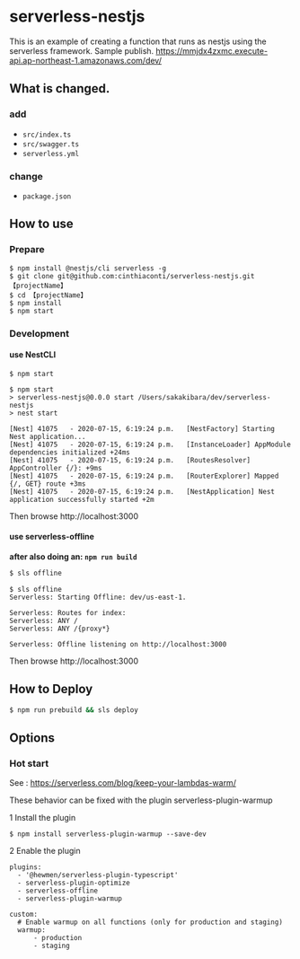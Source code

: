 # serverless-nestjs

This is an example of creating a function that runs as nestjs using the serverless framework.
Sample publish. https://mmjdx4zxmc.execute-api.ap-northeast-1.amazonaws.com/dev/

## What is changed.

### add

- `src/index.ts`
- `src/swagger.ts`
- `serverless.yml`

### change

- `package.json`

## How to use

### Prepare

```
$ npm install @nestjs/cli serverless -g
$ git clone git@github.com:cinthiaconti/serverless-nestjs.git 【projectName】
$ cd 【projectName】
$ npm install
$ npm start
```

### Development

#### use NestCLI

```
$ npm start
```

```
$ npm start
> serverless-nestjs@0.0.0 start /Users/sakakibara/dev/serverless-nestjs
> nest start

[Nest] 41075   - 2020-07-15, 6:19:24 p.m.   [NestFactory] Starting Nest application...
[Nest] 41075   - 2020-07-15, 6:19:24 p.m.   [InstanceLoader] AppModule dependencies initialized +24ms
[Nest] 41075   - 2020-07-15, 6:19:24 p.m.   [RoutesResolver] AppController {/}: +9ms
[Nest] 41075   - 2020-07-15, 6:19:24 p.m.   [RouterExplorer] Mapped {/, GET} route +3ms
[Nest] 41075   - 2020-07-15, 6:19:24 p.m.   [NestApplication] Nest application successfully started +2m
```

Then browse http://localhost:3000

#### use serverless-offline

**after also doing an: `npm run build`**

```bash
$ sls offline
```

```
$ sls offline
Serverless: Starting Offline: dev/us-east-1.

Serverless: Routes for index:
Serverless: ANY /
Serverless: ANY /{proxy*}

Serverless: Offline listening on http://localhost:3000
```

Then browse http://localhost:3000

## How to Deploy

```bash
$ npm run prebuild && sls deploy
```

## Options

### Hot start

See : https://serverless.com/blog/keep-your-lambdas-warm/

These behavior can be fixed with the plugin serverless-plugin-warmup

1 Install the plugin

```
$ npm install serverless-plugin-warmup --save-dev
```

2 Enable the plugin

```
plugins:
  - '@hewmen/serverless-plugin-typescript'
  - serverless-plugin-optimize
  - serverless-offline
  - serverless-plugin-warmup

custom:
  # Enable warmup on all functions (only for production and staging)
  warmup:
      - production
      - staging
```
